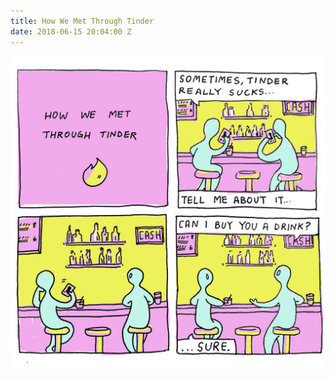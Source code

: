 ```yaml
---
title: How We Met Through Tinder
date: 2018-06-15 20:04:00 Z
---
```


![how_we_met_through_tinder.jpg](/uploads/how_we_met_through_tinder.jpg)